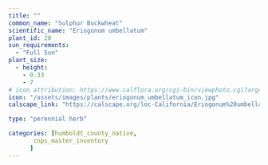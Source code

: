 ```yaml
---
title: ""
common_name: "Sulphur Buckwheat"
scientific_name: "Eriogonum umbellatum"
plant_id: 28
sun_requirements:
  - "Full Sun"
plant_size:
  - height: 
    - 0.33
    - 7
# icon attribution: https://www.calflora.org/cgi-bin/viewphoto.cgi?arg=/app/up/mg/52/mg15638-1.jpg
icon: "/assets/images/plants/eriogonum_umbellatum_icon.jpg" 
calscape_link: "https://calscape.org/loc-California/Eriogonum%20umbellatum(%20)"

type: "perennial herb"

categories: [humboldt_county_native,
       cnps_master_inventory
      ]
---
```


